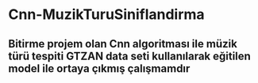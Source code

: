 # Cnn-MuzikTuruSiniflandirma
## Bitirme projem olan Cnn  algoritması ile müzik türü tespiti GTZAN data seti kullanılarak eğitilen model ile ortaya çıkmış çalışmamdır 
